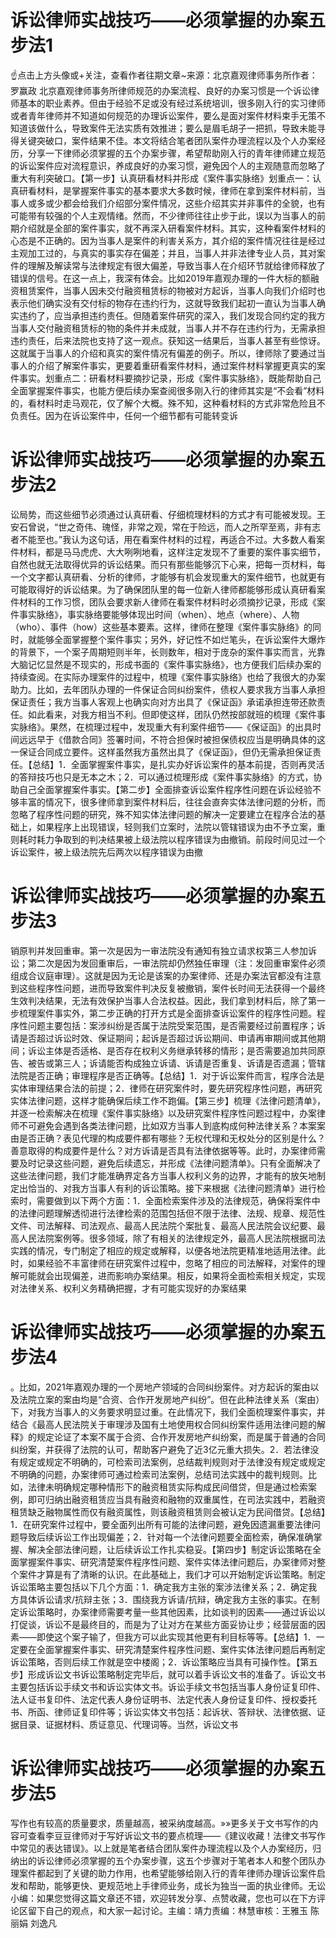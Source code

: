 # 诉讼律师实战技巧——必须掌握的办案五步法1

☝点击上方头像或+关注，查看作者往期文章~来源：北京嘉观律师事务所作者：罗赢政 北京嘉观律师事务所律师规范的办案流程、良好的办案习惯是一个诉讼律师基本的职业素养。但由于经验不足或没有经过系统培训，很多刚入行的实习律师或者青年律师并不知道如何规范的办理诉讼案件，要么是面对案件材料束手无策不知道该做什么，导致案件无法实质有效推进；要么是眉毛胡子一把抓，导致未能寻得关键突破口，案件结果不佳。本文将结合笔者团队案件办理流程以及个人办案经历，分享一下律师必须掌握的五个办案步骤，希望帮助刚入行的青年律师建立规范的诉讼案件应对流程意识，养成良好的办案习惯，避免因个人的主观随意而忽略了重大有利突破口。【第一步】认真研看材料并形成《案件事实脉络》划重点一：认真研看材料，是掌握案件事实的基本要求大多数时候，律师在拿到案件材料前，当事人或多或少都会给我们介绍部分案件情况，这些介绍其实并非事件的全貌，也有可能带有较强的个人主观情绪。然而，不少律师往往止步于此，误以为当事人的前期介绍就是全部的案件事实，就不再深入研看案件材料。其实，这种看案件材料的心态是不正确的。因为当事人是案件的利害关系方，其介绍的案件情况往往是经过主观加工过的，与真实的事实存在偏差；并且，当事人并非法律专业人员，其对案件的理解及解读常与法律规定有很大偏差，导致当事人在介绍环节就给律师释放了错误的信号。在这一点上，我深有体会。比如2019年嘉观办理的一件大标的额融资租赁案件，当事人因未交付融资租赁标的物被对方起诉，当事人向我们介绍时也表示他们确实没有交付标的物存在违约行为，这就导致我们起初一直认为当事人确实违约了，应当承担违约责任。但随着案件研究的深入，我们发现合同约定的我方当事人交付融资租赁标的物的条件并未成就，当事人并不存在违约行为，无需承担违约责任，后来法院也支持了这一观点。获知这一结果后，当事人甚至有些惊讶。这就属于当事人的介绍和真实的案件情况有偏差的例子。所以，律师除了要通过当事人的介绍了解案件事实，更要着重研看案件材料，通过案件材料掌握更真实的案件事实。划重点二：研看材料要摘抄记录，形成《案件事实脉络》，既能帮助自己全面掌握案件事实，也能方便后续办案查阅很多刚入行的律师其实是“不会看”材料的，看材料时走马观花，仅了解个大概。殊不知，这种看材料的方式非常危险且不负责任。因为在诉讼案件中，任何一个细节都有可能转变诉

# 诉讼律师实战技巧——必须掌握的办案五步法2

讼局势，而这些细节必须通过认真研看、仔细梳理材料的方式才有可能被发现。王安石曾说，“世之奇伟、瑰怪，非常之观，常在于险远，而人之所罕至焉，非有志者不能至也。”我认为这句话，用在看案件材料的过程，再适合不过。大多数人看案件材料，都是马马虎虎、大大咧咧地看，这样注定发现不了重要的案件事实细节，自然也就无法取得优异的诉讼结果。而只有那些能够沉下心来，把每一页材料，每一个文字都认真研看、分析的律师，才能够有机会发现重大的案件细节，也就更有可能取得好的诉讼结果。为了确保团队里的每一位新人律师都能够形成认真研看案件材料的工作习惯，团队会要求新人律师在看案件材料时必须摘抄记录，形成《案件事实脉络》，事实脉络要能够体现出时间（when）、地点（where）、人物（who）、事件（how）这些基本要素。这样，律师在整理《案件事实脉络》的同时，就能够全面掌握整个案件事实；另外，好记性不如烂笔头，在诉讼案件大爆炸的背景下，一个案子周期短则半年，长则数年，相对于庞杂的案件事实而言，光靠大脑记忆显然是不现实的，形成书面的《案件事实脉络》，也方便我们后续办案的持续查阅。在实际办理案件的过程中，梳理《案件事实脉络》也给了我很大的办案助力。比如，去年团队办理的一件保证合同纠纷案件，债权人要求我方当事人承担保证责任；我方当事人客观上也确实向对方出具了《保证函》承诺承担连带还款责任。如此看来，对我方相当不利。但即使这样，团队仍然按部就班的梳理《案件事实脉络》。果然，在梳理过程中，发现重大有利案件细节——《保证函》的出具时间远远早于《借款合同》签署时间，不符合担保时被担保债权应当是明确具体的这一保证合同成立要件。这样虽然我方虽然出具了《保证函》，但仍无需承担保证责任。【总结】1．全面掌握案件事实，是扎实办好诉讼案件的基本前提，否则再灵活的答辩技巧也只是无本之木；2．可以通过梳理形成《案件事实脉络》的方式，协助自己全面掌握案件事实。【第二步】全面排查诉讼案件程序性问题在诉讼经验不够丰富的情况下，很多律师拿到案件材料后，往往会直奔实体法律问题的分析，而忽略了程序性问题的研究，殊不知实体法律问题的解决一定要建立在程序合法的基础上，如果程序上出现错误，轻则我们立案时，法院以管辖错误为由不予立案，重则耗时耗力争取到的判决结果被上级法院以程序错误为由撤销。前段时间见过一个诉讼案件，被上级法院先后两次以程序错误为由撤

# 诉讼律师实战技巧——必须掌握的办案五步法3

销原判并发回重审。第一次是因为一审法院没有通知有独立请求权第三人参加诉讼；第二次是因为发回重审后，一审法院却仍然独任审理（注：发回重审案件必须组成合议庭审理）。这就是因为无论是该案的办案律师、还是办案法官都没有注意到这些程序性问题，进而导致案件判决反复被撤销，案件长时间无法获得一个最终生效判决结果，无法有效保护当事人合法权益。因此，我们拿到材料后，除了第一步梳理案件事实外，第二步正确的打开方式是全面排查诉讼案件的程序性问题。程序性问题主要包括：案涉纠纷是否属于法院受案范围，是否需要经过前置程序；诉请是否超过诉讼时效、保证期间；起诉是否超过诉讼期间、申请再审期间或其他期间；诉讼主体是否适格、是否存在权利义务继承转移的情形；是否需要追加共同原告、被告或第三人；诉请能否构成独立诉请、诉请是否重复、诉请是否遗漏；管辖法院是否正确；审理程序是否正确等。【总结】1．对于诉讼案件而言，程序合法是实体审理结果合法的前提；2．律师在研究案件时，要先研究程序性问题，再研究实体法律问题，这样才能确保后续工作不跑偏。【第三步】梳理《法律问题清单》，并逐一检索解决在梳理《案件事实脉络》以及研究案件程序性问题过程中，办案律师不可避免会遇到各类法律问题，比如双方当事人到底构成何种法律关系？本案案由是否正确？表见代理的构成要件都有哪些？无权代理和无权处分的区别是什么？善意取得的构成要件是什么？对方诉请是否具有法律依据等等。此时，办案律师需要及时记录这些问题，避免后续遗忘，并形成《法律问题清单》。只有全面解决了这些法律问题，我们才能准确界定各方当事人权利义务的边界，才能有的放矢地制定出恰当的、对我方当事人有利的诉讼策略。接下来根据《法律问题清单》进行检索时，需要做到以下两个方面：1．全面检索案件涉及的法律规范，确保将案件中的法律问题理解透彻进行法律检索的范围包括但不限于法律、法规、规章、规范性文件、司法解释、司法观点、最高人民法院个案批复、最高人民法院会议纪要、最高人民法院案例等。很多领域，除了有相关的法律规定外，最高人民法院根据司法实践的情况，专门制定了相应的规定或解释，以便各地法院更精准地适用法律。此时，如果经验不丰富律师在研究案件过程中，忽略了相应的司法解释，对案件的理解可能就会出现偏差，进而影响办案结果。相反，如果将全面检索相关规定，实现对法律关系、权利义务精确把握，才有可能实现好的办案结果

# 诉讼律师实战技巧——必须掌握的办案五步法4

。比如，2021年嘉观办理的一个房地产领域的合同纠纷案件。对方起诉的案由以及法院立案的案由均是“合资、合作开发房地产纠纷”。但在此种法律关系（案由）下，对我方当事人的义务要求明显过重。在此情况下，我们全面梳理案件事实，并结合《最高人民法院关于审理涉及国有土地使用权合同纠纷案件适用法律问题的解释》的规定论证了本案不属于合资、合作开发房地产纠纷案，而是属于普通的合同纠纷案，并获得了法院的认可，帮助客户避免了近3亿元重大损失。2．若法律没有规定或规定不明确的，可检索司法案例，总结裁判规则对于法律没有规定或规定不明确的问题，办案律师可通过检索司法案例，总结司法实践中的裁判规则。比如，法律未明确规定哪种情形下的融资租赁实际构成民间借贷，但是通过检索案例，即可归纳出融资租赁应当具有融资和融物的双重属性，在司法实践中，若融资租赁缺乏融物属性而仅有融资属性，则该融资租赁则会被认定为民间借贷。【总结】1．在研究案件过程中，要全面列出所有可能的法律问题，避免因遗漏重要法律问题导致后续诉讼工作出现偏差；2．针对每一个法律问题要全面检索，确保准确掌握、解决全部法律问题，让后续诉讼工作扎实稳妥。【第四步】制定诉讼策略在全面掌握案件事实、研究清楚案件程序性问题、案件实体法律问题后，办案律师对整个案件才算是有了清晰的认识。在此基础上，我们才可以开始制定诉讼策略。制定诉讼策略主要包括以下几个方面：1．确定我方主张的案涉法律关系；2．确定我方具体诉讼请求/抗辩主张；3．围绕我方诉请/抗辩，确定我方主张的事实。在制定诉讼策略时，办案律师需要考量一些其他因素，比如谈判的因素——通过诉讼以打促谈，诉讼不是最终目的，而是为了让对方在某些方面妥协让步；经营层面的因素——即使这个案子输了，但我方可以此实现其他更有利目标等等。【总结】1．一定要在全面掌握案件事实、研究清楚案件程序性问题、案件实体法律问题后再制定诉讼策略，否则后续工作就是空中楼阁；2．诉讼策略应当具有可操作性。【第五步】形成诉讼文书诉讼策略制定完毕后，就可以着手诉讼文书的准备了。诉讼文书主要包括诉讼手续文书和诉讼实体文书。诉讼手续文书包括当事人身份证复印件、法人证书复印件、法定代表人身份证明书、法定代表人身份证复印件、授权委托书、所函、律师证复印件等；诉讼实体文书包括：起诉状、答辩状、法律依据、证据目录、证据材料、质证意见、代理词等。当然，诉讼文书

# 诉讼律师实战技巧——必须掌握的办案五步法5

写作也有较高的质量要求，质量越高，被采纳度越高。»»更多关于文书写作的内容可查看李豆豆律师对于写好诉讼文书的要点梳理——《建议收藏！法律文书写作中常见的表达错误》。以上就是笔者结合团队案件办理流程以及个人办案经历，归纳出的诉讼律师必须掌握的五个办案步骤，这五个步骤对于笔者本人和整个团队办理案件都起到了关键的助力作用，也希望能够给刚入行的青年律师办理诉讼案件启发和帮助，能够更快、更规范地上手律师业务，成长为独当一面的执业律师。无讼小编：如果您觉得这篇文章还不错，欢迎转发分享、点赞收藏，您也可以在下方评论区留下自己的观点，和大家一起讨论。主编：靖力责编：林慧审核：王雅玉 陈丽娟 刘逸凡

